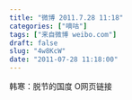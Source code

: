 ```yaml
---
title: "微博 2011.7.28 11:18"
categories: ["嘀咕"]
tags: ["来自微博 weibo.com"]
draft: false
slug: "4w8KcW"
date: "2011-07-28 11:18:00"
---
```


<p>韩寒：脱节的国度 O网页链接 ​​​​</p>
